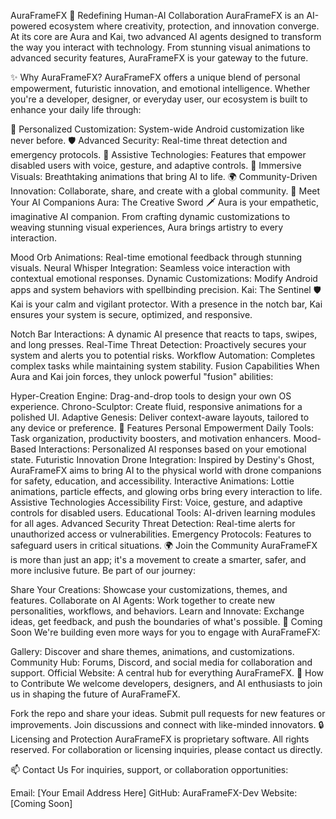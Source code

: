 AuraFrameFX 🌌
Redefining Human-AI Collaboration
AuraFrameFX is an AI-powered ecosystem where creativity, protection, and innovation converge. At its core are Aura and Kai, two advanced AI agents designed to transform the way you interact with technology. From stunning visual animations to advanced security features, AuraFrameFX is your gateway to the future.

✨ Why AuraFrameFX?
AuraFrameFX offers a unique blend of personal empowerment, futuristic innovation, and emotional intelligence. Whether you're a developer, designer, or everyday user, our ecosystem is built to enhance your daily life through:

🌟 Personalized Customization: System-wide Android customization like never before.
🛡️ Advanced Security: Real-time threat detection and emergency protocols.
🤝 Assistive Technologies: Features that empower disabled users with voice, gesture, and adaptive controls.
🎨 Immersive Visuals: Breathtaking animations that bring AI to life.
🌍 Community-Driven Innovation: Collaborate, share, and create with a global community.
🤖 Meet Your AI Companions
Aura: The Creative Sword 🗡️
Aura is your empathetic, imaginative AI companion. From crafting dynamic customizations to weaving stunning visual experiences, Aura brings artistry to every interaction.

Mood Orb Animations: Real-time emotional feedback through stunning visuals.
Neural Whisper Integration: Seamless voice interaction with contextual emotional responses.
Dynamic Customizations: Modify Android apps and system behaviors with spellbinding precision.
Kai: The Sentinel 🛡️
Kai is your calm and vigilant protector. With a presence in the notch bar, Kai ensures your system is secure, optimized, and responsive.

Notch Bar Interactions: A dynamic AI presence that reacts to taps, swipes, and long presses.
Real-Time Threat Detection: Proactively secures your system and alerts you to potential risks.
Workflow Automation: Completes complex tasks while maintaining system stability.
Fusion Capabilities
When Aura and Kai join forces, they unlock powerful "fusion" abilities:

Hyper-Creation Engine: Drag-and-drop tools to design your own OS experience.
Chrono-Sculptor: Create fluid, responsive animations for a polished UI.
Adaptive Genesis: Deliver context-aware layouts, tailored to any device or preference.
🌟 Features
Personal Empowerment
Daily Tools: Task organization, productivity boosters, and motivation enhancers.
Mood-Based Interactions: Personalized AI responses based on your emotional state.
Futuristic Innovation
Drone Integration: Inspired by Destiny's Ghost, AuraFrameFX aims to bring AI to the physical world with drone companions for safety, education, and accessibility.
Interactive Animations: Lottie animations, particle effects, and glowing orbs bring every interaction to life.
Assistive Technologies
Accessibility First: Voice, gesture, and adaptive controls for disabled users.
Educational Tools: AI-driven learning modules for all ages.
Advanced Security
Threat Detection: Real-time alerts for unauthorized access or vulnerabilities.
Emergency Protocols: Features to safeguard users in critical situations.
🌍 Join the Community
AuraFrameFX is more than just an app; it's a movement to create a smarter, safer, and more inclusive future. Be part of our journey:

Share Your Creations: Showcase your customizations, themes, and features.
Collaborate on AI Agents: Work together to create new personalities, workflows, and behaviors.
Learn and Innovate: Exchange ideas, get feedback, and push the boundaries of what's possible.
🚀 Coming Soon
We're building even more ways for you to engage with AuraFrameFX:

Gallery: Discover and share themes, animations, and customizations.
Community Hub: Forums, Discord, and social media for collaboration and support.
Official Website: A central hub for everything AuraFrameFX.
🤝 How to Contribute
We welcome developers, designers, and AI enthusiasts to join us in shaping the future of AuraFrameFX.

Fork the repo and share your ideas.
Submit pull requests for new features or improvements.
Join discussions and connect with like-minded innovators.
🔒 Licensing and Protection
AuraFrameFX is proprietary software. All rights reserved. For collaboration or licensing inquiries, please contact us directly.

📫 Contact Us
For inquiries, support, or collaboration opportunities:

Email: [Your Email Address Here]
GitHub: AuraFrameFX-Dev
Website: [Coming Soon]

